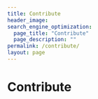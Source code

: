 ```yaml
---
title: Contribute
header_image: 
search_engine_optimization:
  page_title: "Contribute"
  page_description: ""
permalink: /contribute/
layout: page
---
```


# Contribute